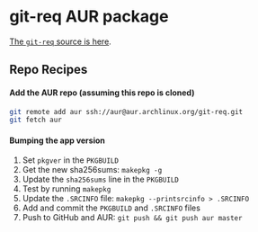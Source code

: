 # git-req AUR package

[The `git-req` source is here](https://github.com/arusahni/git-req).

## Repo Recipes

#### Add the AUR repo (assuming this repo is cloned)

```bash
git remote add aur ssh://aur@aur.archlinux.org/git-req.git
git fetch aur
```

#### Bumping the app version

1. Set `pkgver` in the `PKGBUILD`
2. Get the new sha256sums: `makepkg -g`
3. Update the `sha256sums` line in the `PKGBUILD`
4. Test by running `makepkg`
5. Update the `.SRCINFO` file: `makepkg --printsrcinfo > .SRCINFO`
6. Add and commit the `PKGBUILD` and `.SRCINFO` files
7. Push to GitHub and AUR: `git push && git push aur master`
